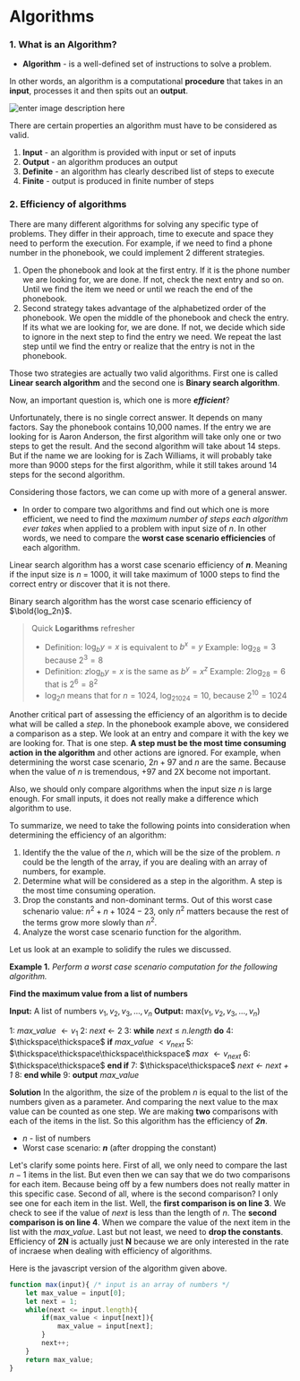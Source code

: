 # Algorithms


### 1. What is an Algorithm?
* **Algorithm** - is a well-defined set of instructions to solve a problem. 

In other words, an algorithm is a computational **procedure** that takes in an **input**, processes it and then spits out an **output**.

![enter image description here](http://www.akashiclabs.com/wp-content/uploads/2014/07/algorithm_overview.bmp-660x225.png)


There are certain properties an algorithm must have to be considered as valid.
1.  **Input** - an algorithm is provided with input or set of inputs
2. **Output** - an algorithm produces an output
3. **Definite** - an algorithm has clearly described list of steps to execute
4. **Finite** - output is produced in finite number of steps

### 2. Efficiency of algorithms

There are many different algorithms for solving any specific type of problems. They differ in their approach, time to execute and space they need to perform the execution. For example, if we need to find a phone number in the phonebook, we could implement 2 different strategies. 
1. Open the phonebook and look at the first entry. If it is the phone number we are looking for, we are done. If not, check the next entry and so on. Until we find the item we need or until we reach the end of the phonebook.
2. Second strategy takes advantage of the alphabetized order of the phonebook. We open the middle of the phonebook and check the entry. If its what we are looking for, we are done. If not, we decide which side to ignore in the next step to find the entry we need. We repeat the last step until we find the entry or realize that the entry is not in the phonebook.

Those two strategies are actually two valid algorithms. First one is called **Linear search algorithm** and the second one is **Binary search algorithm**. 

Now, an important question is, which one is more ***efficient***? 

Unfortunately, there is no single correct answer. It depends on many factors. Say the phonebook contains 10,000 names. If the entry we are looking for is Aaron Anderson, the first algorithm will take only one or two steps to get the result. And the second algorithm will take about 14 steps. But if the name we are looking for is Zach Williams, it will probably take more than 9000 steps for the first algorithm, while it still takes around 14 steps for the second algorithm. 

Considering those factors, we can come up with more of a  general answer. 

* In order to compare two algorithms and find out which one is more efficient, we need to find the *maximum number of steps each algorithm ever takes* when applied to a problem with input size of *n*. In other words, we need to compare the **worst case scenario efficiencies** of each algorithm.

Linear search algorithm has a worst case scenario efficiency of ***n***. Meaning if the input size is *n* = 1000, it will take maximum of 1000 steps to find the correct entry or discover that it is not there.

Binary search algorithm has the worst case scenario efficiency of $\bold{log_2n}$.

> Quick **Logarithms** refresher
>  * Definition: $\log_by = x$  is equivalent to $b^x = y$
>  Example: $\log_28 = 3$ because $2^3 = 8$ 
> * Definition: $z\log_by = x$ is the same as $b^y = x^z$
> Example: $2\log_28 = 6$ that is $2^6 = 8^2$
> * $\log_2n$ means that for $n = 1024$, $\log_21024 = 10$, because $2^{10} = 1024$

Another critical part of assessing the efficiency of an algorithm is to decide what will be called a *step*. In the phonebook example above, we considered a comparison as a step. We look at an entry and compare it with the key we are looking for. That is one step. **A step must be the most time  consuming action in the algorithm** and other actions are  ignored. For example, when determining the worst case scenario, $2n + 97$ and $n$ are the same. Because when the value of $n$ is tremendous, +97 and 2X become not important.

Also, we should only compare algorithms when the input size *n* is large enough. For small inputs, it does not really make a difference which algorithm to use. 

To summarize, we need to take the following points into consideration when determining the efficiency of an algorithm:
1. Identify the the value of the $n$, which will be the size of the problem. $n$ could be the length of the array, if you are dealing with an array of numbers, for example.
2. Determine what will be considered as a step in the algorithm. A step is the most time consuming operation.
3. Drop the constants and non-dominant terms. Out of this worst case schenario value: $n^2 + n + 1024 - 23$, only $n^2$ matters because the rest of the terms grow more slowly than $n^2$.
4. Analyze the worst case scenario function for the algorithm.

Let us look at an example to solidify the rules we discussed.

**Example 1.** *Perform a worst case scenario computation for the following algorithm.*

**Find the maximum value from a list of numbers**

**Input:** A list of numbers $v_1, v_2, v_3,..., v_n$
**Output:** max($v_1, v_2, v_3,..., v_n$)

1: *max_value* $\leftarrow v_1$
2: *next* $\leftarrow$ 2
3: **while** *next* $\le$ *n.length* **do**
4: $\thickspace\thickspace$ **if** *max_value* $\lt v_{next}$
5: $\thickspace\thickspace\thickspace\thickspace$ *max* $\leftarrow v_{next}$ 
6: $\thickspace\thickspace$ **end if**
7: $\thickspace\thickspace$ *next $\leftarrow$ next + 1*
8: **end while**
9: **output** *max_value*

**Solution**
In the algorithm, the size of the problem *n* is equal to the list of the numbers given as a parameter. And comparing the next value to the max value can be counted as one step. We are making **two** comparisons with each of the items in the list. So this algorithm has the efficiency of ***2n***. 
* *n* - list of numbers
* Worst case scenario: ***n*** (after dropping the constant)

Let's clarify some points here. 
First of all, we only need to compare the last $n-1$ items in the list. But even then we can say that we do two comparisons for each item. Because being off by a few numbers does not really matter in this specific case. 
Second of all, where is the second comparison? I only see one for each item in the list. Well, the **first comparison is on line 3**. We check to see if the value of *next* is less than the length of *n*. The **second comparison is on line 4**. When we compare the value of the next item in the list with the *max_value*. 
Last but not least, we need to **drop the constants**.  Efficiency of **2N** is actually just **N** because we are only interested in the rate of incraese when dealing with efficiency of algorithms.

Here is the javascript version of the algorithm given above.
```javascript
function max(input){ /* input is an array of numbers */
	let max_value = input[0];
	let next = 1;
	while(next <= input.length){
		if(max_value < input[next]){
			max_value = input[next];
		}
		next++;
	}
	return max_value;
}
```
